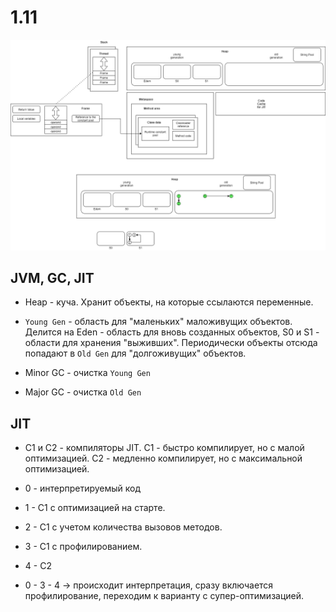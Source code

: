 # 1.11

![Proxy](img/1.png)

## JVM, GC, JIT

* Heap - куча. Хранит объекты, на которые ссылаются переменные.

* `Young Gen` - область для "маленьких" маложивущих объектов. Делится на Eden - область для вновь созданных объектов, 
S0 и S1 - области для хранения "выживших". Периодически объекты отсюда попадают в `Old Gen` для "долгоживущих" объектов.

* Minor GC - очистка `Young Gen`

* Major GC - очистка `Old Gen`

## JIT

* C1 и C2 - компиляторы JIT. С1 - быстро компилирует, но с малой оптимизацией. C2 - медленно компилирует, но с максимальной
оптимизацией.

* 0 - интерпретируемый код
* 1 - C1 с оптимизацией на старте.
* 2 - С1 с учетом количества вызовов методов.
* 3 - C1 с профилированием.
* 4 - С2

* 0 - 3 - 4 -> происходит интерпретация, сразу включается профилирование, переходим к варианту с супер-оптимизацией.